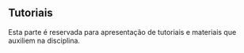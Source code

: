 ## Tutoriais
Esta parte é reservada para apresentação de tutoriais e materiais que auxiliem na disciplina.